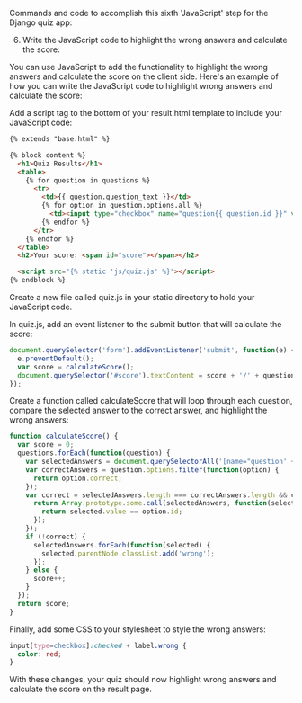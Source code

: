 Commands and code to accomplish this sixth 'JavaScript' step for the Django quiz app:

6. Write the JavaScript code to highlight the wrong answers and calculate the score:

You can use JavaScript to add the functionality to highlight the wrong answers and calculate the score on the client side.
Here's an example of how you can write the JavaScript code to highlight wrong answers and calculate the score:

Add a script tag to the bottom of your result.html template to include your JavaScript code:

```html
{% extends "base.html" %}

{% block content %}
  <h1>Quiz Results</h1>
  <table>
    {% for question in questions %}
      <tr>
        <td>{{ question.question_text }}</td>
        {% for option in question.options.all %}
          <td><input type="checkbox" name="question{{ question.id }}" value="{{ option.id }}" {% if option.selected %}checked{% endif %} disabled>{{ option.option_text }}</td>
        {% endfor %}
      </tr>
    {% endfor %}
  </table>
  <h2>Your score: <span id="score"></span></h2>

  <script src="{% static 'js/quiz.js' %}"></script>
{% endblock %}
```

Create a new file called quiz.js in your static directory to hold your JavaScript code.

In quiz.js, add an event listener to the submit button that will calculate the score:

```javascript
document.querySelector('form').addEventListener('submit', function(e) {
  e.preventDefault();
  var score = calculateScore();
  document.querySelector('#score').textContent = score + '/' + questions.length;
});
```

Create a function called calculateScore that will loop through each question, compare the selected answer to the correct answer, and highlight the wrong answers:

```javascript
function calculateScore() {
  var score = 0;
  questions.forEach(function(question) {
    var selectedAnswers = document.querySelectorAll('[name="question' + question.id + '"]:checked');
    var correctAnswers = question.options.filter(function(option) {
      return option.correct;
    });
    var correct = selectedAnswers.length === correctAnswers.length && correctAnswers.every(function(option) {
      return Array.prototype.some.call(selectedAnswers, function(selected) {
        return selected.value == option.id;
      });
    });
    if (!correct) {
      selectedAnswers.forEach(function(selected) {
        selected.parentNode.classList.add('wrong');
      });
    } else {
      score++;
    }
  });
  return score;
}
```

Finally, add some CSS to your stylesheet to style the wrong answers:

```css
input[type=checkbox]:checked + label.wrong {
  color: red;
}
```

With these changes, your quiz should now highlight wrong answers and calculate the score on the result page.
